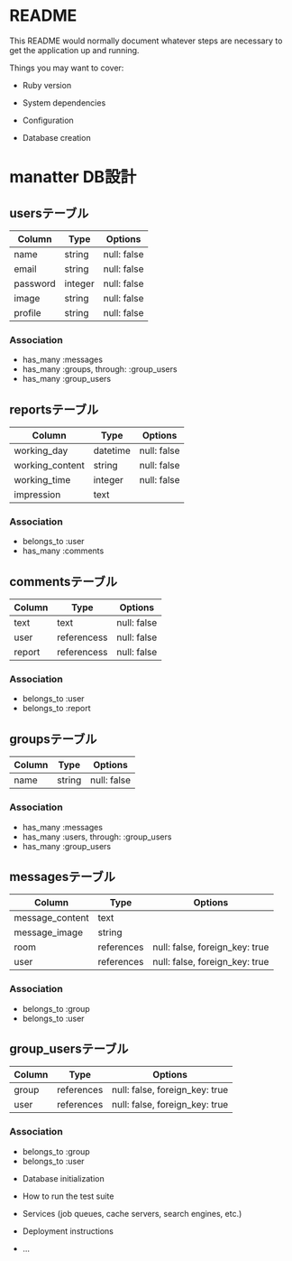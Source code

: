 # README

This README would normally document whatever steps are necessary to get the
application up and running.

Things you may want to cover:

* Ruby version

* System dependencies

* Configuration

* Database creation
# manatter DB設計

## usersテーブル
|Column|Type|Options|
|------|----|-------|
|name|string|null: false|
|email|string|null: false|
|password|integer|null: false|
|image|string|null: false|
|profile|string|null: false|
### Association
- has_many :messages
- has_many :groups, through: :group_users
- has_many :group_users

## reportsテーブル
|Column|Type|Options|
|------|----|-------|
|working_day|datetime|null: false|
|working_content|string|null: false|
|working_time|integer|null: false|
|impression|text||
### Association
- belongs_to :user
- has_many :comments

## commentsテーブル
|Column|Type|Options|
|------|----|-------|
|text|text|null: false|
|user|referencess|null: false|
|report|referencess|null: false|
### Association
- belongs_to :user
- belongs_to :report

## groupsテーブル
|Column|Type|Options|
|------|----|-------|
|name|string|null: false|
### Association
- has_many :messages
- has_many :users, through: :group_users
- has_many :group_users

## messagesテーブル
|Column|Type|Options|
|------|----|-------|
|message_content|text||
|message_image|string||
|room|references|null: false, foreign_key: true|
|user|references|null: false, foreign_key: true|
### Association
- belongs_to :group
- belongs_to :user

## group_usersテーブル
|Column|Type|Options|
|------|----|-------|
|group|references|null: false, foreign_key: true|
|user|references|null: false, foreign_key: true|
### Association
- belongs_to :group
- belongs_to :user


* Database initialization

* How to run the test suite

* Services (job queues, cache servers, search engines, etc.)

* Deployment instructions

* ...
